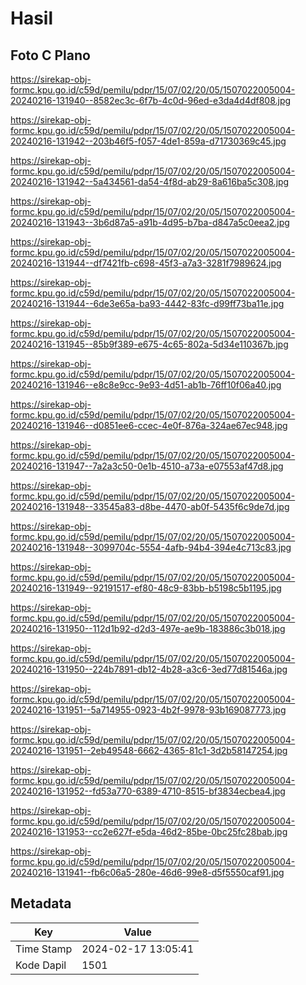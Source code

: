 # Hasil

## Foto C Plano

https://sirekap-obj-formc.kpu.go.id/c59d/pemilu/pdpr/15/07/02/20/05/1507022005004-20240216-131940--8582ec3c-6f7b-4c0d-96ed-e3da4d4df808.jpg

https://sirekap-obj-formc.kpu.go.id/c59d/pemilu/pdpr/15/07/02/20/05/1507022005004-20240216-131942--203b46f5-f057-4de1-859a-d71730369c45.jpg

https://sirekap-obj-formc.kpu.go.id/c59d/pemilu/pdpr/15/07/02/20/05/1507022005004-20240216-131942--5a434561-da54-4f8d-ab29-8a616ba5c308.jpg

https://sirekap-obj-formc.kpu.go.id/c59d/pemilu/pdpr/15/07/02/20/05/1507022005004-20240216-131943--3b6d87a5-a91b-4d95-b7ba-d847a5c0eea2.jpg

https://sirekap-obj-formc.kpu.go.id/c59d/pemilu/pdpr/15/07/02/20/05/1507022005004-20240216-131944--df7421fb-c698-45f3-a7a3-3281f7989624.jpg

https://sirekap-obj-formc.kpu.go.id/c59d/pemilu/pdpr/15/07/02/20/05/1507022005004-20240216-131944--6de3e65a-ba93-4442-83fc-d99ff73ba11e.jpg

https://sirekap-obj-formc.kpu.go.id/c59d/pemilu/pdpr/15/07/02/20/05/1507022005004-20240216-131945--85b9f389-e675-4c65-802a-5d34e110367b.jpg

https://sirekap-obj-formc.kpu.go.id/c59d/pemilu/pdpr/15/07/02/20/05/1507022005004-20240216-131946--e8c8e9cc-9e93-4d51-ab1b-76ff10f06a40.jpg

https://sirekap-obj-formc.kpu.go.id/c59d/pemilu/pdpr/15/07/02/20/05/1507022005004-20240216-131946--d0851ee6-ccec-4e0f-876a-324ae67ec948.jpg

https://sirekap-obj-formc.kpu.go.id/c59d/pemilu/pdpr/15/07/02/20/05/1507022005004-20240216-131947--7a2a3c50-0e1b-4510-a73a-e07553af47d8.jpg

https://sirekap-obj-formc.kpu.go.id/c59d/pemilu/pdpr/15/07/02/20/05/1507022005004-20240216-131948--33545a83-d8be-4470-ab0f-5435f6c9de7d.jpg

https://sirekap-obj-formc.kpu.go.id/c59d/pemilu/pdpr/15/07/02/20/05/1507022005004-20240216-131948--3099704c-5554-4afb-94b4-394e4c713c83.jpg

https://sirekap-obj-formc.kpu.go.id/c59d/pemilu/pdpr/15/07/02/20/05/1507022005004-20240216-131949--92191517-ef80-48c9-83bb-b5198c5b1195.jpg

https://sirekap-obj-formc.kpu.go.id/c59d/pemilu/pdpr/15/07/02/20/05/1507022005004-20240216-131950--112d1b92-d2d3-497e-ae9b-183886c3b018.jpg

https://sirekap-obj-formc.kpu.go.id/c59d/pemilu/pdpr/15/07/02/20/05/1507022005004-20240216-131950--224b7891-db12-4b28-a3c6-3ed77d81546a.jpg

https://sirekap-obj-formc.kpu.go.id/c59d/pemilu/pdpr/15/07/02/20/05/1507022005004-20240216-131951--5a714955-0923-4b2f-9978-93b169087773.jpg

https://sirekap-obj-formc.kpu.go.id/c59d/pemilu/pdpr/15/07/02/20/05/1507022005004-20240216-131951--2eb49548-6662-4365-81c1-3d2b58147254.jpg

https://sirekap-obj-formc.kpu.go.id/c59d/pemilu/pdpr/15/07/02/20/05/1507022005004-20240216-131952--fd53a770-6389-4710-8515-bf3834ecbea4.jpg

https://sirekap-obj-formc.kpu.go.id/c59d/pemilu/pdpr/15/07/02/20/05/1507022005004-20240216-131953--cc2e627f-e5da-46d2-85be-0bc25fc28bab.jpg

https://sirekap-obj-formc.kpu.go.id/c59d/pemilu/pdpr/15/07/02/20/05/1507022005004-20240216-131941--fb6c06a5-280e-46d6-99e8-d5f5550caf91.jpg


## Metadata

| Key        | Value               |
| ---------- | ------------------- |
| Time Stamp | 2024-02-17 13:05:41 |
| Kode Dapil | 1501                |



